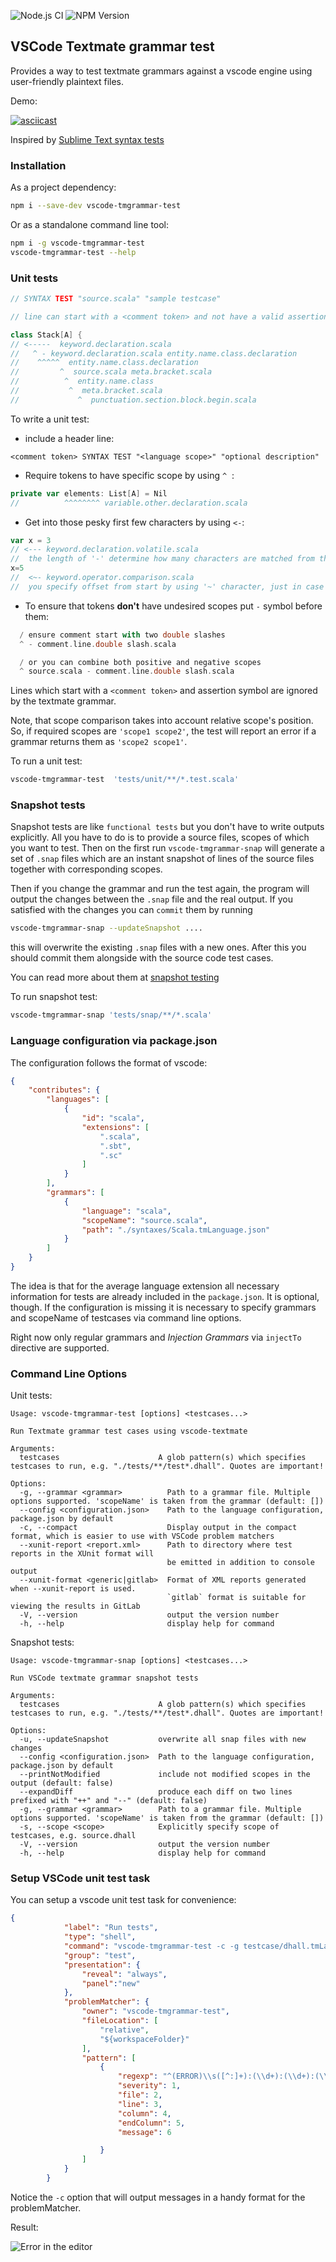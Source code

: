 ![Node.js CI](https://img.shields.io/github/actions/workflow/status/PanAeon/vscode-tmgrammar-test/nodejs.yml?branch=master&style=for-the-badge) ![NPM Version](https://img.shields.io/npm/v/vscode-tmgrammar-test?style=for-the-badge)
## VSCode Textmate grammar test


Provides a way to test textmate grammars against a vscode engine using user-friendly plaintext files.

Demo:

[![asciicast](https://asciinema.org/a/QoGS5fPsxDOHl1T43zzmFxJAU.svg)](https://asciinema.org/a/QoGS5fPsxDOHl1T43zzmFxJAU)

Inspired by [Sublime Text syntax tests](https://www.sublimetext.com/docs/3/syntax.html#testing)


### Installation

As a project dependency:

```bash
npm i --save-dev vscode-tmgrammar-test
```

Or as a standalone command line tool:

```bash
npm i -g vscode-tmgrammar-test
vscode-tmgrammar-test --help
```


### Unit tests

```scala
// SYNTAX TEST "source.scala" "sample testcase"

// line can start with a <comment token> and not have a valid assertion

class Stack[A] {
// <-----  keyword.declaration.scala
//   ^ - keyword.declaration.scala entity.name.class.declaration
//    ^^^^^  entity.name.class.declaration
//         ^  source.scala meta.bracket.scala
//          ^  entity.name.class
//           ^  meta.bracket.scala
//             ^  punctuation.section.block.begin.scala
```

To write a unit test:

* include a header line:

```
<comment token> SYNTAX TEST "<language scope>" "optional description"
```

* Require tokens to have specific scope by using `^`&nbsp;&nbsp;:

```scala
private var elements: List[A] = Nil
//          ^^^^^^^^ variable.other.declaration.scala
```

* Get into those pesky first few characters by using `<-`:

```scala
var x = 3
// <--- keyword.declaration.volatile.scala
//  the length of '-' determine how many characters are matched from the start of the line
x=5
//  <~- keyword.operator.comparison.scala
//  you specify offset from start by using '~' character, just in case
```

* To ensure that tokens **don't** have undesired scopes put `-` symbol before them:
```scala
  / ensure comment start with two double slashes
  ^ - comment.line.double slash.scala

  / or you can combine both positive and negative scopes
  ^ source.scala - comment.line.double slash.scala
```

Lines which start with a `<comment token>` and assertion symbol are ignored by the textmate grammar.


Note, that scope comparison takes into account relative scope's position.
So, if required scopes are `'scope1 scope2'`, the test will report an error if a grammar returns them as `'scope2 scope1'`.

To run a unit test:
```bash
vscode-tmgrammar-test  'tests/unit/**/*.test.scala'
```


### Snapshot tests
Snapshot tests are like `functional tests` but you don't have to write outputs explicitly.
All you have to do is to provide a source files, scopes of which you want to test. Then on
the first run `vscode-tmgrammar-snap` will generate a set of `.snap` files which are an
instant snapshot of lines of the source files together with corresponding scopes.

Then if you change the grammar and run the test again, the program will output the changes between
the `.snap` file and the real output.
If you satisfied with the changes you can `commit` them by running
```bash
vscode-tmgrammar-snap --updateSnapshot .... 
```
this will overwrite the existing `.snap` files with a new ones.
After this you should commit them alongside with the source code test cases.

You can read more about them at [snapshot testing](https://jestjs.io/docs/en/snapshot-testing)

To run snapshot test:
```bash
vscode-tmgrammar-snap 'tests/snap/**/*.scala'
```

### Language configuration via package.json

The configuration follows the format of vscode:

```json
{
    "contributes": {
        "languages": [
            {
                "id": "scala",
                "extensions": [
                    ".scala",
                    ".sbt",
                    ".sc"
                ]
            }
        ],
        "grammars": [
            {
                "language": "scala",
                "scopeName": "source.scala",
                "path": "./syntaxes/Scala.tmLanguage.json"
            }
        ]
    }
}
```
The idea is that for the average language extension all necessary information for tests are already included in the `package.json`.
It is optional, though. If the configuration is missing it is necessary to specify grammars and scopeName of testcases via command line options.

Right now only regular grammars and *Injection Grammars* via `injectTo` directive are supported.


### Command Line Options

Unit tests:
```
Usage: vscode-tmgrammar-test [options] <testcases...>

Run Textmate grammar test cases using vscode-textmate

Arguments:
  testcases                      A glob pattern(s) which specifies testcases to run, e.g. "./tests/**/test*.dhall". Quotes are important!

Options:
  -g, --grammar <grammar>          Path to a grammar file. Multiple options supported. 'scopeName' is taken from the grammar (default: [])
  --config <configuration.json>    Path to the language configuration, package.json by default
  -c, --compact                    Display output in the compact format, which is easier to use with VSCode problem matchers
  --xunit-report <report.xml>      Path to directory where test reports in the XUnit format will
                                   be emitted in addition to console output
  --xunit-format <generic|gitlab>  Format of XML reports generated when --xunit-report is used.
                                   `gitlab` format is suitable for viewing the results in GitLab
  -V, --version                    output the version number
  -h, --help                       display help for command
```

Snapshot tests:
```
Usage: vscode-tmgrammar-snap [options] <testcases...>

Run VSCode textmate grammar snapshot tests

Arguments:
  testcases                      A glob pattern(s) which specifies testcases to run, e.g. "./tests/**/test*.dhall". Quotes are important!

Options:
  -u, --updateSnapshot           overwrite all snap files with new changes
  --config <configuration.json>  Path to the language configuration, package.json by default
  --printNotModified             include not modified scopes in the output (default: false)
  --expandDiff                   produce each diff on two lines prefixed with "++" and "--" (default: false)
  -g, --grammar <grammar>        Path to a grammar file. Multiple options supported. 'scopeName' is taken from the grammar (default: [])
  -s, --scope <scope>            Explicitly specify scope of testcases, e.g. source.dhall
  -V, --version                  output the version number
  -h, --help                     display help for command
```

### Setup VSCode unit test task

You can setup a vscode unit test task for convenience:

```json
{
            "label": "Run tests",
            "type": "shell",
            "command": "vscode-tmgrammar-test -c -g testcase/dhall.tmLanguage.json  \"**/*.dhall\"",
            "group": "test",
            "presentation": {
                "reveal": "always",
                "panel":"new"
            },
            "problemMatcher": {
                "owner": "vscode-tmgrammar-test",
                "fileLocation": [
                    "relative",
                    "${workspaceFolder}"
                ],
                "pattern": [
                    {
                        "regexp": "^(ERROR)\\s([^:]+):(\\d+):(\\d+):(\\d+)\\s(.*)$",
                        "severity": 1,
                        "file": 2,
                        "line": 3,
                        "column": 4,
                        "endColumn": 5,
                        "message": 6

                    }
                ]
            }
        }
```

Notice the `-c` option that will output messages in a handy format for the problemMatcher.

Result:

![Error in the editor](images/error.in.editor.png?raw=true "Error in the editor")

